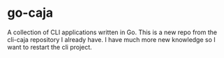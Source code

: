 # go-caja
A collection of CLI applications written in Go.
This is a new repo from the cli-caja repository I already have.
I have much more new knowledge so I want to restart the cli project.
